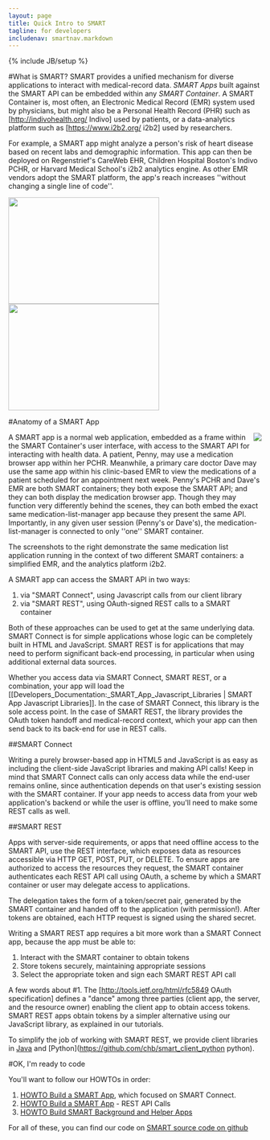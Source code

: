 ```yaml
---
layout: page
title: Quick Intro to SMART
tagline: for developers
includenav: smartnav.markdown
---
```

{% include JB/setup %}

<div id="toc"> </div>

#What is SMART?
SMART provides a unified mechanism for diverse applications to interact with medical-record data. <em>SMART Apps</em>
built against the SMART API can be embedded within any <em>SMART Container</em>. A SMART Container is, most often, an
Electronic Medical Record (EMR) system used by physicians, but might also be a Personal Health Record (PHR) such as
[http://indivohealth.org/ Indivo] used by patients, or a data-analytics platform such as [https://www.i2b2.org/ i2b2]
used by researchers.

For example, a SMART app might analyze a person's risk of heart disease based on recent labs and demographic
information. This app can then be deployed on Regenstrief's CareWeb EHR, Children Hospital Boston's Indivo PCHR, or
Harvard Medical School's i2b2 analytics engine. As other EMR vendors adopt the SMART platform, the app's reach increases
''without changing a single line of code''.

<a href="{{BASE_PATH}}/images/Demo.screenshot.smart-reference.png" target="_blank"><img src="{{BASE_PATH}}/images/Demo.screenshot.smart-reference.png" width="300" height="212">
</a>
<a href="{{BASE_PATH}}/images/Demo.screenshot.smart-i2b2.png" target="_blank">
<img src="{{BASE_PATH}}/images/Demo.screenshot.smart-i2b2.png" width="300" height="212">
</a>

#Anatomy of a SMART App

<img src="{{BASE_PATH}}/images/Anatomy-smart-app.png" style="float: right">

A SMART app is a normal web application, embedded as a frame within the SMART Container's user interface, with access to
the SMART API for interacting with health data. A patient, Penny, may use a medication browser app within her PCHR.
Meanwhile, a primary care doctor Dave may use the same app within his clinic-based EMR to view the medications of a
patient scheduled for an appointment next week. Penny's PCHR and Dave's EMR are both SMART containers; they both expose
the SMART API; and they can both display the medication browser app. Though they may function very differently behind
the scenes, they can both embed the exact same medication-list-manager app because they present the same API.
Importantly, in any given user session (Penny's or Dave's), the medication-list-manager is connected to only ''one''
SMART container.

The screenshots to the right demonstrate the same medication list application running in the context of two different
SMART containers: a simplified EMR, and the analytics platform i2b2.

A SMART app can access the SMART API in two ways:

1. via "SMART Connect", using Javascript calls from our client library
2. via "SMART REST", using OAuth-signed REST calls to a SMART container

Both of these approaches can be used to get at the same underlying data. SMART Connect is for simple applications whose
logic can be completely built in HTML and JavaScript. SMART REST is for applications that may need to perform
significant back-end processing, in particular when using additional external data sources.

Whether you access data via SMART Connect, SMART REST, or a combination, your app will load the
[[Developers_Documentation:_SMART_App_Javascript_Libraries |
SMART App Javascript Libraries]]. In the case of SMART Connect, this library is the sole access point. In the case of
SMART REST, the library provides the OAuth token handoff and medical-record context, which your app can then send back
to its back-end for use in REST calls. 

##SMART Connect

Writing a purely browser-based app in HTML5 and JavaScript is as easy as including the client-side JavaScript libraries
and making API calls!  Keep in mind that SMART Connect calls can only access data while the end-user remains online,
since authentication depends on that user's existing session with the SMART container. If your app needs to access data
from your web application's backend or while the user is offline, you'll need to make some REST calls as well.

##SMART REST

Apps with server-side requirements, or apps that need offline access to the SMART API, use the REST interface, which
exposes data as resources accessible via HTTP GET, POST, PUT, or DELETE.  To ensure apps are authorized to access the
resources
they request, the SMART container authenticates each REST API call using OAuth, a scheme by which a SMART container or
user may delegate
access to applications.

The delegation takes the form of a token/secret pair, generated by the SMART container and handed off to the application
(with permission!). After tokens are obtained, each HTTP request is signed using the shared secret.

Writing a SMART REST app requires a bit more work than a SMART Connect app, because the app must be able to:

1.  Interact with the SMART container to obtain tokens
2.  Store tokens securely, maintaining appropriate sessions
3.  Select the appropriate token and sign each SMART REST API call

A few words about #1.  The [http://tools.ietf.org/html/rfc5849 OAuth specification] defines a "dance" among three
parties (client app, the server, and the resource owner) enabling the client app to obtain access tokens. SMART REST
apps obtain tokens by a simpler alternative using our JavaScript library, as explained in our tutorials.

To simplify the job of working with SMART REST, we provide client libraries in
[Java](https://github.com/chb/smart_client_java) and [Python](https://github.com/chb/smart_client_python python).

#OK, I'm ready to code

You'll want to follow our HOWTOs in order:

1. [HOWTO Build a SMART App](howto/build_a_smart_app), which focused on SMART Connect.
2. [HOWTO Build a SMART App](howto/build_a_rest_app) - REST API Calls
3. [HOWTO Build SMART Background and Helper Apps](howto/background_and_helper_apps)

For all of these, you can find our code on [SMART source code on github](https://github.com/chb/)
